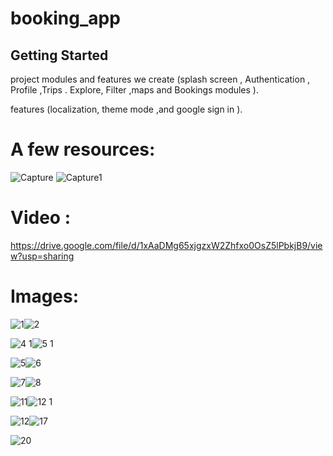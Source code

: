 # booking_app



## Getting Started

project modules and features  we create (splash screen , Authentication , Profile ,Trips . Explore, Filter ,maps and Bookings modules ).

features (localization, theme mode ,and google sign in ).
# A few resources:


![Capture](https://user-images.githubusercontent.com/64233832/193407061-d3898461-69eb-4b97-b40d-9300c6d97f43.JPG)
![Capture1](https://user-images.githubusercontent.com/64233832/193407057-8a8763db-4c6d-4639-991b-ec87ab95851d.JPG)


# Video :
https://drive.google.com/file/d/1xAaDMg65xjgzxW2Zhfxo0OsZ5lPbkjB9/view?usp=sharing


# Images:

![1](https://user-images.githubusercontent.com/64233832/193407725-328952ff-5fac-45e0-9ee6-15226462daee.jpeg)![2](https://user-images.githubusercontent.com/64233832/193407726-5dbbd792-b05c-469b-abce-e433611b6d2f.jpeg)

![4 1](https://user-images.githubusercontent.com/64233832/193407727-2f3d7cc6-5b4d-4217-b627-6eda32fd454e.jpeg)![5 1](https://user-images.githubusercontent.com/64233832/193407728-fe662b96-87a2-48ba-b4fb-905d764f022b.jpeg)

![5](https://user-images.githubusercontent.com/64233832/193407730-c355c8e7-bd9d-4507-85ef-e5a35eadf0f3.jpeg)![6](https://user-images.githubusercontent.com/64233832/193407731-5ca6d27b-3104-455d-bede-95d3cffd911c.jpeg)

![7](https://user-images.githubusercontent.com/64233832/193407732-445cc068-acc3-4c90-b838-b8287e88843a.jpeg)![8](https://user-images.githubusercontent.com/64233832/193407733-52accb5b-9492-4aef-a4bf-db8c06eaf91a.jpeg)

![11](https://user-images.githubusercontent.com/64233832/193407734-a73bf1fb-5d81-4192-bf6e-fece1288838c.jpeg)![12 1](https://user-images.githubusercontent.com/64233832/193407735-0869c772-61a2-4691-815a-94f2e6c14244.jpeg)

![12](https://user-images.githubusercontent.com/64233832/193407737-3748e3e1-a920-4b8a-a813-c44f4a23008e.jpeg)![17](https://user-images.githubusercontent.com/64233832/193407723-0614c7a4-8fa2-4603-a893-3bec4134e23e.jpeg)

![20](https://user-images.githubusercontent.com/64233832/193407724-f1169271-bd00-4f47-b1ae-f98044b5e9eb.jpeg)
